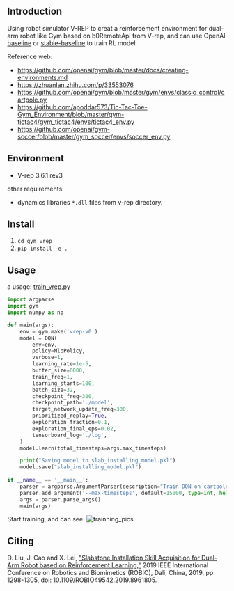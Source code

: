 ## Introduction
Using robot simulator V-REP to creat a reinforcement environment for dual-arm robot like Gym based on b0RemoteApi from V-rep, and can use OpenAI [baseline](https://github.com/openai/baselines/) or [stable-baseline](https://github.com/hill-a/stable-baselines) to train RL model.

Reference web: 
+ https://github.com/openai/gym/blob/master/docs/creating-environments.md
+ https://zhuanlan.zhihu.com/p/33553076
+ https://github.com/openai/gym/blob/master/gym/envs/classic_control/cartpole.py
+ https://github.com/apoddar573/Tic-Tac-Toe-Gym_Environment/blob/master/gym-tictac4/gym_tictac4/envs/tictac4_env.py
+ https://github.com/openai/gym-soccer/blob/master/gym_soccer/envs/soccer_env.py


## Environment
+ V-rep 3.6.1 rev3
  
other requirements:
+ dynamics libraries `*.dll` files from v-rep directory.

## Install
1) `cd gym_vrep`
2) `pip install -e .`


## Usage
a usage: [train_vrep.py](https://github.com/doctorsrn/gym_vrep/blob/master/gym_vrep/envs/train_vrep.py)


```python
import argparse
import gym
import numpy as np

def main(args):
    env = gym.make('vrep-v0')
    model = DQN(
        env=env,
        policy=MlpPolicy,
        verbose=1,
        learning_rate=1e-5,
        buffer_size=6000,
        train_freq=1,
        learning_starts=100,
        batch_size=32,
        checkpoint_freq=300,
        checkpoint_path='./model',
        target_network_update_freq=300,
        prioritized_replay=True,
        exploration_fraction=0.1,
        exploration_final_eps=0.02,
        tensorboard_log='./log',
    )
    model.learn(total_timesteps=args.max_timesteps)

    print("Saving model to slab_installing_model.pkl")
    model.save("slab_installing_model.pkl")
    
if __name__ == '__main__':
    parser = argparse.ArgumentParser(description="Train DQN on cartpole")
    parser.add_argument('--max-timesteps', default=15000, type=int, help="Maximum number of timesteps")
    args = parser.parse_args()
    main(args)
```

Start training, and can see:
![trainning_pics](https://raw.githubusercontent.com/doctorsrn/gym_vrep/master/docs/gif/training.gif)

## Citing
D. Liu, J. Cao and X. Lei, ["Slabstone Installation Skill Acquisition for Dual-Arm Robot based on Reinforcement Learning,"](https://ieeexplore.ieee.org/abstract/document/8961805) 2019 IEEE International Conference on Robotics and Biomimetics (ROBIO), Dali, China, 2019, pp. 1298-1305, doi: 10.1109/ROBIO49542.2019.8961805.
